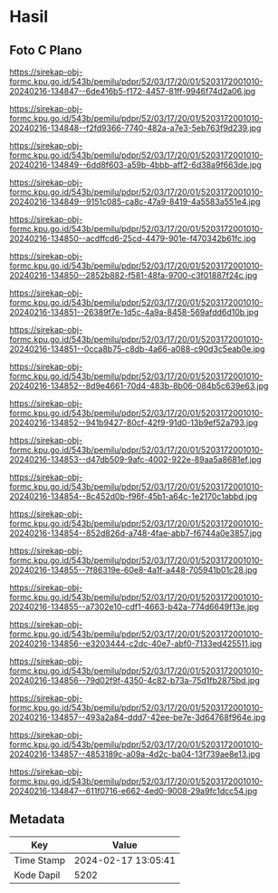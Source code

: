 # Hasil

## Foto C Plano

https://sirekap-obj-formc.kpu.go.id/543b/pemilu/pdpr/52/03/17/20/01/5203172001010-20240216-134847--6de416b5-f172-4457-81ff-9946f74d2a06.jpg

https://sirekap-obj-formc.kpu.go.id/543b/pemilu/pdpr/52/03/17/20/01/5203172001010-20240216-134848--f2fd9366-7740-482a-a7e3-5eb763f9d239.jpg

https://sirekap-obj-formc.kpu.go.id/543b/pemilu/pdpr/52/03/17/20/01/5203172001010-20240216-134849--6dd8f603-a59b-4bbb-aff2-6d38a9f663de.jpg

https://sirekap-obj-formc.kpu.go.id/543b/pemilu/pdpr/52/03/17/20/01/5203172001010-20240216-134849--9151c085-ca8c-47a9-8419-4a5583a551e4.jpg

https://sirekap-obj-formc.kpu.go.id/543b/pemilu/pdpr/52/03/17/20/01/5203172001010-20240216-134850--acdffcd6-25cd-4479-901e-f470342b61fc.jpg

https://sirekap-obj-formc.kpu.go.id/543b/pemilu/pdpr/52/03/17/20/01/5203172001010-20240216-134850--2852b882-f581-48fa-9700-c3f01887f24c.jpg

https://sirekap-obj-formc.kpu.go.id/543b/pemilu/pdpr/52/03/17/20/01/5203172001010-20240216-134851--26389f7e-1d5c-4a9a-8458-569afdd6d10b.jpg

https://sirekap-obj-formc.kpu.go.id/543b/pemilu/pdpr/52/03/17/20/01/5203172001010-20240216-134851--0cca8b75-c8db-4a66-a088-c90d3c5eab0e.jpg

https://sirekap-obj-formc.kpu.go.id/543b/pemilu/pdpr/52/03/17/20/01/5203172001010-20240216-134852--8d9e4661-70d4-483b-8b06-084b5c639e63.jpg

https://sirekap-obj-formc.kpu.go.id/543b/pemilu/pdpr/52/03/17/20/01/5203172001010-20240216-134852--941b9427-80cf-42f9-91d0-13b9ef52a793.jpg

https://sirekap-obj-formc.kpu.go.id/543b/pemilu/pdpr/52/03/17/20/01/5203172001010-20240216-134853--d47db509-9afc-4002-922e-89aa5a8681ef.jpg

https://sirekap-obj-formc.kpu.go.id/543b/pemilu/pdpr/52/03/17/20/01/5203172001010-20240216-134854--8c452d0b-f96f-45b1-a64c-1e2170c1abbd.jpg

https://sirekap-obj-formc.kpu.go.id/543b/pemilu/pdpr/52/03/17/20/01/5203172001010-20240216-134854--852d826d-a748-4fae-abb7-f6744a0e3857.jpg

https://sirekap-obj-formc.kpu.go.id/543b/pemilu/pdpr/52/03/17/20/01/5203172001010-20240216-134855--7f86319e-60e8-4a1f-a448-705941b01c28.jpg

https://sirekap-obj-formc.kpu.go.id/543b/pemilu/pdpr/52/03/17/20/01/5203172001010-20240216-134855--a7302e10-cdf1-4663-b42a-774d6649f13e.jpg

https://sirekap-obj-formc.kpu.go.id/543b/pemilu/pdpr/52/03/17/20/01/5203172001010-20240216-134856--e3203444-c2dc-40e7-abf0-7133ed425511.jpg

https://sirekap-obj-formc.kpu.go.id/543b/pemilu/pdpr/52/03/17/20/01/5203172001010-20240216-134856--79d02f9f-4350-4c82-b73a-75d1fb2875bd.jpg

https://sirekap-obj-formc.kpu.go.id/543b/pemilu/pdpr/52/03/17/20/01/5203172001010-20240216-134857--493a2a84-ddd7-42ee-be7e-3d64768f964e.jpg

https://sirekap-obj-formc.kpu.go.id/543b/pemilu/pdpr/52/03/17/20/01/5203172001010-20240216-134857--4853189c-a09a-4d2c-ba04-13f739ae8e13.jpg

https://sirekap-obj-formc.kpu.go.id/543b/pemilu/pdpr/52/03/17/20/01/5203172001010-20240216-134847--611f0716-e662-4ed0-9008-29a9fc1dcc54.jpg


## Metadata

| Key        | Value               |
| ---------- | ------------------- |
| Time Stamp | 2024-02-17 13:05:41 |
| Kode Dapil | 5202                |



